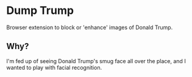 # Dump Trump
Browser extension to block or 'enhance' images of Donald Trump.

## Why?
I'm fed up of seeing Donald Trump's smug face all over the place, and I wanted to play with facial recognition.
